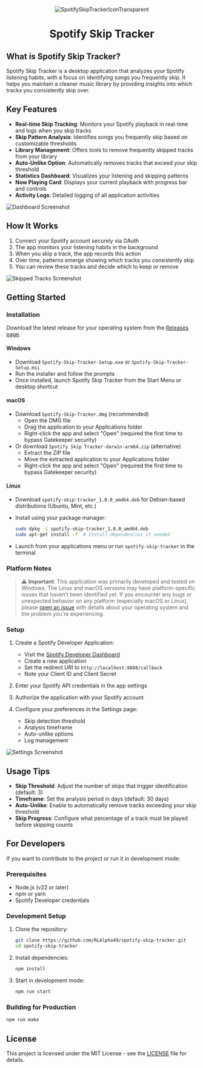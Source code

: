 <div align="center">

![SpotifySkipTrackerIconTransparent](https://github.com/user-attachments/assets/4023e57b-64b6-4b60-a369-42290dc887ab)

# Spotify Skip Tracker

</div>

## What is Spotify Skip Tracker?

Spotify Skip Tracker is a desktop application that analyzes your Spotify listening habits, with a focus on identifying songs you frequently skip. It helps you maintain a cleaner music library by providing insights into which tracks you consistently skip over.

## Key Features

- **Real-time Skip Tracking**: Monitors your Spotify playback in real-time and logs when you skip tracks
- **Skip Pattern Analysis**: Identifies songs you frequently skip based on customizable thresholds
- **Library Management**: Offers tools to remove frequently skipped tracks from your library
- **Auto-Unlike Option**: Automatically removes tracks that exceed your skip threshold
- **Statistics Dashboard**: Visualizes your listening and skipping patterns
- **Now Playing Card**: Displays your current playback with progress bar and controls
- **Activity Logs**: Detailed logging of all application activities

![Dashboard Screenshot](https://github.com/user-attachments/assets/d9ad8827-4e35-4a08-a6d3-9e04c8b750b6)

## How It Works

1. Connect your Spotify account securely via OAuth
2. The app monitors your listening habits in the background
3. When you skip a track, the app records this action
4. Over time, patterns emerge showing which tracks you consistently skip
5. You can review these tracks and decide which to keep or remove

![Skipped Tracks Screenshot](https://github.com/user-attachments/assets/8e8b522e-d1f0-4c4a-ad93-9abc89665c09)

## Getting Started

### Installation

Download the latest release for your operating system from the [Releases page](https://github.com/RLAlpha49/spotify-skip-tracker/releases).

#### Windows

- Download `Spotify-Skip-Tracker-Setup.exe` or `Spotify-Skip-Tracker-Setup.msi`
- Run the installer and follow the prompts
- Once installed, launch Spotify Skip Tracker from the Start Menu or desktop shortcut

#### macOS

- Download `Spotify-Skip-Tracker.dmg` (recommended)
  - Open the DMG file
  - Drag the application to your Applications folder
  - Right-click the app and select "Open" (required the first time to bypass Gatekeeper security)
- Or download `Spotify Skip Tracker-darwin-arm64.zip` (alternative)
  - Extract the ZIP file
  - Move the extracted application to your Applications folder
  - Right-click the app and select "Open" (required the first time to bypass Gatekeeper security)

#### Linux

- Download `spotify-skip-tracker_1.0.0_amd64.deb` for Debian-based distributions (Ubuntu, Mint, etc.)
- Install using your package manager:

  ```bash
  sudo dpkg -i spotify-skip-tracker_1.0.0_amd64.deb
  sudo apt-get install -f  # Install dependencies if needed
  ```

- Launch from your applications menu or run `spotify-skip-tracker` in the terminal

### Platform Notes

> ⚠️ **Important**: This application was primarily developed and tested on Windows. The Linux and macOS versions may have platform-specific issues that haven't been identified yet. If you encounter any bugs or unexpected behavior on any platform (especially macOS or Linux), please [open an issue](https://github.com/RLAlpha49/spotify-skip-tracker/issues) with details about your operating system and the problem you're experiencing.

### Setup

1. Create a Spotify Developer Application:
   - Visit the [Spotify Developer Dashboard](https://developer.spotify.com/dashboard/)
   - Create a new application
   - Set the redirect URI to `http://localhost:8888/callback`
   - Note your Client ID and Client Secret

2. Enter your Spotify API credentials in the app settings
3. Authorize the application with your Spotify account
4. Configure your preferences in the Settings page:
   - Skip detection threshold
   - Analysis timeframe
   - Auto-unlike options
   - Log management

![Settings Screenshot](https://github.com/user-attachments/assets/241ec532-b2b3-4a55-b19d-2f365d0581e5)

## Usage Tips

- **Skip Threshold**: Adjust the number of skips that trigger identification (default: 3)
- **Timeframe**: Set the analysis period in days (default: 30 days)
- **Auto-Unlike**: Enable to automatically remove tracks exceeding your skip threshold
- **Skip Progress**: Configure what percentage of a track must be played before skipping counts

## For Developers

If you want to contribute to the project or run it in development mode:

### Prerequisites

- Node.js (v22 or later)
- npm or yarn
- Spotify Developer credentials

### Development Setup

1. Clone the repository:

   ```bash
   git clone https://github.com/RLAlpha49/spotify-skip-tracker.git
   cd spotify-skip-tracker
   ```

2. Install dependencies:

   ```bash
   npm install
   ```

3. Start in development mode:

   ```bash
   npm run start
   ```

### Building for Production

```bash
npm run make
```

## License

This project is licensed under the MIT License - see the [LICENSE](https://github.com/RLAlpha49/SpotifySkipTracker/blob/master/LICENSE) file for details.
